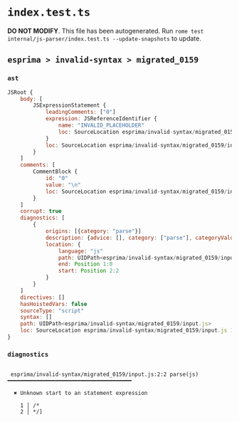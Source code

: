 # `index.test.ts`

**DO NOT MODIFY**. This file has been autogenerated. Run `rome test internal/js-parser/index.test.ts --update-snapshots` to update.

## `esprima > invalid-syntax > migrated_0159`

### `ast`

```javascript
JSRoot {
	body: [
		JSExpressionStatement {
			leadingComments: ["0"]
			expression: JSReferenceIdentifier {
				name: "INVALID_PLACEHOLDER"
				loc: SourceLocation esprima/invalid-syntax/migrated_0159/input.js 2:2-2:3
			}
			loc: SourceLocation esprima/invalid-syntax/migrated_0159/input.js 2:2-2:3
		}
	]
	comments: [
		CommentBlock {
			id: "0"
			value: "\n"
			loc: SourceLocation esprima/invalid-syntax/migrated_0159/input.js 1:0-2:2
		}
	]
	corrupt: true
	diagnostics: [
		{
			origins: [{category: "parse"}]
			description: {advice: [], category: ["parse"], categoryValue: "js", message: [RAW_MARKUP {value: "Unknown start to an "}, "statement expression"]}
			location: {
				language: "js"
				path: UIDPath<esprima/invalid-syntax/migrated_0159/input.js>
				end: Position 1:0
				start: Position 2:2
			}
		}
	]
	directives: []
	hasHoistedVars: false
	sourceType: "script"
	syntax: []
	path: UIDPath<esprima/invalid-syntax/migrated_0159/input.js>
	loc: SourceLocation esprima/invalid-syntax/migrated_0159/input.js 1:0-3:0
}
```

### `diagnostics`

```

 esprima/invalid-syntax/migrated_0159/input.js:2:2 parse(js) ━━━━━━━━━━━━━━━━━━━━━━━━━━━━━━━━━━━━━━━

  ✖ Unknown start to an statement expression

    1 │ /*
    2 │ */]


```
